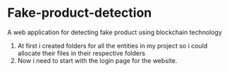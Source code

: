 # Fake-product-detection
A web application for detecting fake product using blockchain technology

1. At first i created folders for all the entities in my project so i could allocate their files in their respective folders
2. Now i need to start with the login page for the website.